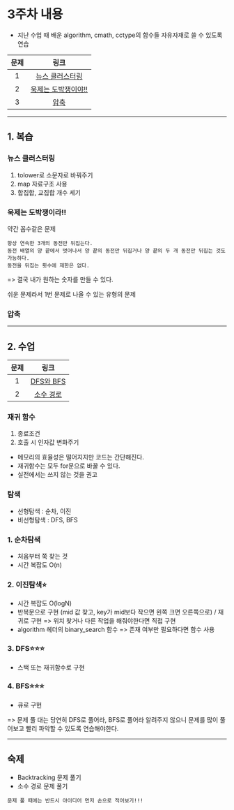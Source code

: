 # 3주차 내용

- 지난 수업 때 배운 algorithm, cmath, cctype의 함수들 자유자재로 쓸 수 있도록 연습

| 문제 |                                    링크                                     |
| :--: | :-------------------------------------------------------------------------: |
|  1   | [뉴스 클러스터링](https://programmers.co.kr/learn/courses/30/lessons/17677) |
|  2   |        [욱제는 도박쟁이야!!](https://www.acmicpc.net/problem/14655)         |
|  3   |      [압축](https://programmers.co.kr/learn/courses/30/lessons/17684)       |

---

## 1. 복습

### 뉴스 클러스터링

1. tolower로 소문자로 바꿔주기
2. map 자료구조 사용
3. 합집합, 교집합 개수 세기

### 욱제는 도박쟁이라!!

약간 꼼수같은 문제

```
항상 연속한 3개의 동전만 뒤집는다.
동전 배열의 양 끝에서 벗어나서 양 끝의 동전만 뒤집거나 양 끝의 두 개 동전만 뒤집는 것도 가능하다.
동전을 뒤집는 횟수에 제한은 없다.
```

=> 결국 내가 원하는 숫자를 만들 수 있다.

쉬운 문제라서 1번 문제로 나올 수 있는 유형의 문제

### 압축

---

## 2. 수업

| 문제 |                       링크                        |
| :--: | :-----------------------------------------------: |
|  1   | [DFS와 BFS](https://www.acmicpc.net/problem/1260) |
|  2   | [소수 경로](https://www.acmicpc.net/problem/1963) |

### 재귀 함수

1. 종료조건
2. 호출 시 인자값 변화주기

- 메모리의 효율성은 떨어지지만 코드는 간단해진다.
- 재귀함수는 모두 for문으로 바꿀 수 있다.
- 실전에서는 쓰지 않는 것을 권고

### 탐색

- 선형탐색 : 순차, 이진
- 비선형탐색 : DFS, BFS

### 1. 순차탐색

- 처음부터 쭉 찾는 것
- 시간 복잡도 O(n)

### 2. 이진탐색⭐

- 시간 복잡도 O(logN)
- 반복문으로 구현 (mid 값 찾고, key가 mid보다 작으면 왼쪽 크면 오른쪽으로) / 재귀로 구현 => 위치 찾거나 다른 작업을 해줘야한다면 직접 구현
- algorithm 헤더의 binary_search 함수 => 존재 여부만 필요하다면 함수 사용

### 3. DFS⭐⭐⭐

- 스택 또는 재귀함수로 구현

### 4. BFS⭐⭐⭐

- 큐로 구현

=> 문제 풀 대는 당연히 DFS로 풀어라, BFS로 풀어라 알려주지 않으니 문제를 많이 풀어보고 빨리 파악할 수 있도록 연습해야한다.

---

## 숙제

- Backtracking 문제 풀기
- 소수 경로 문제 풀기

`문제 풀 때에는 반드시 아이디어 먼저 손으로 적어보기!!!`
